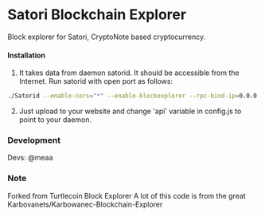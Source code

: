 # Satori Blockchain Explorer
Block explorer for Satori, CryptoNote based cryptocurrency.

#### Installation

1) It takes data from daemon satorid. It should be accessible from the Internet. Run satorid with open port as follows:
```bash
./Satorid --enable-cors="*" --enable-blockexplorer --rpc-bind-ip=0.0.0.0 --rpc-bind-port=17898
```
2) Just upload to your website and change 'api' variable in config.js to point to your daemon.


### Development
Devs:
    @meaa

### Note
Forked from Turtlecoin Block Explorer
A lot of this code is from the great Karbovanets/Karbowanec-Blockchain-Explorer
